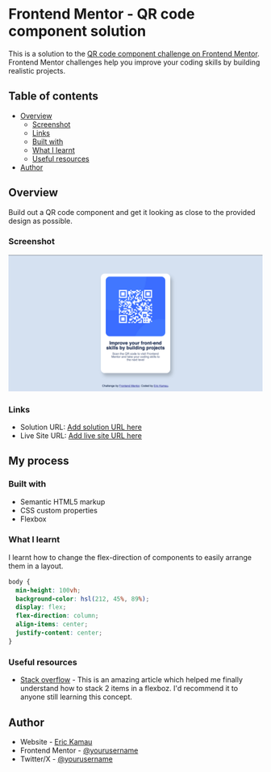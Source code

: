 # Frontend Mentor - QR code component solution

This is a solution to the [QR code component challenge on Frontend Mentor](https://www.frontendmentor.io/challenges/qr-code-component-iux_sIO_H). Frontend Mentor challenges help you improve your coding skills by building realistic projects.

## Table of contents

- [Overview](#overview)
  - [Screenshot](#screenshot)
  - [Links](#links)
  - [Built with](#built-with)
  - [What I learnt](#what-i-learnt)
  - [Useful resources](#useful-resources)
- [Author](#author)

## Overview

Build out a QR code component and get it looking as close to the provided design as possible.

### Screenshot

![](./images/qr-code-screenshot.png)

### Links

- Solution URL: [Add solution URL here](https://your-solution-url.com)
- Live Site URL: [Add live site URL here](https://your-live-site-url.com)

## My process

### Built with

- Semantic HTML5 markup
- CSS custom properties
- Flexbox

### What I learnt

I learnt how to change the flex-direction of components to easily arrange them in a layout.

```css
body {
  min-height: 100vh;
  background-color: hsl(212, 45%, 89%);
  display: flex;
  flex-direction: column;
  align-items: center;
  justify-content: center;
}
```

### Useful resources

- [Stack overflow](https://stackoverflow.com/questions/71175792/how-do-i-center-and-stack-2-items-in-a-flexbox) - This is an amazing article which helped me finally understand how to stack 2 items in a flexboz. I'd recommend it to anyone still learning this concept.

## Author

- Website - [Eric Kamau](https://github.com/kamauEr)
- Frontend Mentor - [@yourusername](https://www.frontendmentor.io/profile/kamauEr)
- Twitter/X - [@yourusername](https://www.x.com/erico_Kamau)
